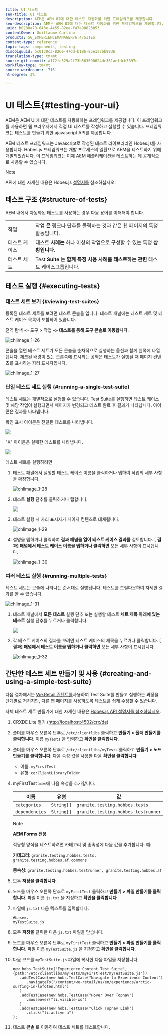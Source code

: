 ```yaml
---
title: UI 테스트
seo-title: UI 테스트
description: AEM은 AEM UI에 대한 테스트 자동화를 위한 프레임워크를 제공합니다.
seo-description: AEM은 AEM UI에 대한 테스트 자동화를 위한 프레임워크를 제공합니다.
uuid: b0280a70-643e-4455-82ea-fa7a90823b53
contentOwner: Guillaume Carlino
products: SG_EXPERIENCEMANAGER/6.4/SITES
content-type: reference
topic-tags: components, testing
discoiquuid: bc0130c3-826e-47dd-b18b-85e1a7bb9936
translation-type: tm+mt
source-git-commit: a172fc329a2f73b563690624dc361aefdcb5397e
workflow-type: tm+mt
source-wordcount: '716'
ht-degree: 3%

---
```



# UI 테스트{#testing-your-ui}

AEM은 AEM UI에 대한 테스트를 자동화하는 프레임워크를 제공합니다. 이 프레임워크를 사용하면 웹 브라우저에서 직접 UI 테스트를 작성하고 실행할 수 있습니다. 프레임워크는 테스트를 만들기 위한 ajavascript API를 제공합니다.

AEM 테스트 프레임워크는 Javascript로 작성된 테스트 라이브러리인 Hobes.js를 사용합니다. Hobes.js 프레임워크는 개발 프로세스의 일환으로 AEM을 테스트하기 위해 개발되었습니다. 이 프레임워크는 이제 AEM 애플리케이션을 테스트하는 데 공개적으로 사용할 수 있습니다.

>[!NOTE]
>
>API에 대한 자세한 내용은 Hobes.js [설명서를](https://helpx.adobe.com/experience-manager/6-4/sites/developing/using/reference-materials/test-api/index.html) 참조하십시오.

## 테스트 구조 {#structure-of-tests}

AEM 내에서 자동화된 테스트를 사용하는 경우 다음 용어를 이해해야 합니다.

|  |  |
|---|---|
| 작업 | 작업 **은** 링크나 단추를 클릭하는 것과 같은 웹 페이지의 특정 활동입니다. |
| 테스트 케이스 | 테스트 **사례는** 하나 이상의 작업으로 구성할 수 있는 특정 **상황입니다**. |
| 테스트 세트 | Test **Suite** 는 **함께 특정 사용 사례를 테스트하는 관련** 테스트 케이스그룹입니다. |

## 테스트 실행 {#executing-tests}

### 테스트 세트 보기 {#viewing-test-suites}

등록된 테스트 세트를 보려면 테스트 콘솔을 엽니다. 테스트 패널에는 테스트 세트 및 테스트 케이스 목록이 포함되어 있습니다.

전역 탐색 -> 도구 > 작업 **-> 테스트를 통해 도구 콘솔로 이동합니다**.

![chlimage_1-26](assets/chlimage_1-26.png)

콘솔을 열면 테스트 세트가 모든 콘솔을 순차적으로 실행하는 옵션과 함께 왼쪽에 나열됩니다. 체크된 배경이 있는 오른쪽에 표시되는 공백은 테스트가 실행될 때 페이지 컨텐츠를 표시하는 자리 표시자입니다.

![chlimage_1-27](assets/chlimage_1-27.png)

### 단일 테스트 세트 실행 {#running-a-single-test-suite}

테스트 세트는 개별적으로 실행할 수 있습니다. Test Suite를 실행하면 테스트 케이스 및 해당 작업이 실행되면서 페이지가 변경되고 테스트 완료 후 결과가 나타납니다. 아이콘은 결과를 나타냅니다.

확인 표시 아이콘은 전달된 테스트를 나타냅니다.

![](do-not-localize/chlimage_1-5.png)

&quot;X&quot; 아이콘은 실패한 테스트를 나타냅니다.

![](do-not-localize/chlimage_1-6.png)

테스트 세트를 실행하려면

1. 테스트 패널에서 실행할 테스트 케이스 이름을 클릭하거나 탭하여 작업의 세부 사항을 확장합니다.

   ![chlimage_1-28](assets/chlimage_1-28.png)

1. 테스트 **실행** 단추를 클릭하거나 탭합니다.

   ![](do-not-localize/chlimage_1-7.png)

1. 테스트 실행 시 자리 표시자가 페이지 컨텐츠로 대체됩니다.

   ![chlimage_1-29](assets/chlimage_1-29.png)

1. 설명을 탭하거나 클릭하여 **결과 패널을 열어 테스트 케이스 결과를** 검토합니다. [ **결과] 패널에서 테스트 케이스 이름을 탭하거나 클릭하면** 모든 세부 사항이 표시됩니다.

   ![chlimage_1-30](assets/chlimage_1-30.png)

### 여러 테스트 실행 {#running-multiple-tests}

테스트 세트는 콘솔에 나타나는 순서대로 실행됩니다. 테스트를 드릴다운하여 자세한 결과를 볼 수 있습니다.

![chlimage_1-31](assets/chlimage_1-31.png)

1. 테스트 패널에서 **모든 테스트** 실행 단추 또는 실행할 테스트 **세트 제목 아래에 있는 테스트** 실행 단추를 누르거나 클릭합니다.

   ![](do-not-localize/chlimage_1-8.png)

1. 각 테스트 케이스의 결과를 보려면 테스트 케이스의 제목을 누르거나 클릭합니다. [ **결과] 패널에서 테스트 이름을 탭하거나 클릭하면** 모든 세부 사항이 표시됩니다.

   ![chlimage_1-32](assets/chlimage_1-32.png)

## 간단한 테스트 세트 만들기 및 사용 {#creating-and-using-a-simple-test-suite}

다음 절차에서는 [We.Retail 컨텐트를](/help/sites-developing/we-retail.md)사용하여 Test Suite를 만들고 실행하는 과정을 단계별로 거치지만, 다른 웹 페이지를 사용하도록 테스트를 쉽게 수정할 수 있습니다.

자체 테스트 세트 만들기에 대한 자세한 내용은 [Hobes.js API 설명서를 참조하십시오](https://helpx.adobe.com/experience-manager/6-4/sites/developing/using/reference-materials/test-api/index.html).

1. CRXDE Lite 열기 ([http://localhost:4502/crx/de](http://localhost:4502/crx/de))
1. 폴더를 마우스 오른쪽 단추로 `/etc/clientlibs` 클릭하고 **만들기 > 폴더 만들기를 클릭합니다**. 이름 `myTests` 을 입력하고 **확인을 클릭합니다**.
1. 폴더를 마우스 오른쪽 단추로 `/etc/clientlibs/myTests` 클릭하고 **만들기 > 노드 만들기를 클릭합니다**. 다음 속성 값을 사용한 다음 **확인을 클릭합니다**.

   * 이름: `myFirstTest`
   * 유형: `cq:ClientLibraryFolder`

1. myFirstTest 노드에 다음 속성을 추가합니다.

   | 이름 | 유형 | 값 |
   |---|---|---|
   | `categories` | `String[]` | `granite.testing.hobbes.tests` |
   | `dependencies` | `String[]` | `granite.testing.hobbes.testrunner` |

   >[!NOTE]
   >
   >**AEM Forms 전용**
   >
   >적응형 양식을 테스트하려면 카테고리 및 종속성에 다음 값을 추가합니다. 예:
   >
   >**카테고리**: `granite.testing.hobbes.tests, granite.testing.hobbes.af.commons`
   >
   >**종속성**: `granite.testing.hobbes.testrunner, granite.testing.hobbes.af`

1. 모두 **저장을 클릭합니다**.
1. 노드를 마우스 오른쪽 단추로 `myFirstTest` 클릭하고 **만들기 > 파일 만들기를 클릭합니다**. 파일 이름 `js.txt` 을 지정하고 **확인을 클릭합니다**.
1. 파일에 `js.txt` 다음 텍스트를 입력합니다.

   ```
   #base=.
   myTestSuite.js
   ```

1. 모두 **저장을** 클릭한 다음 `js.txt` 파일을 닫습니다.
1. 노드를 마우스 오른쪽 단추로 `myFirstTest` 클릭하고 **만들기 > 파일 만들기를 클릭합니다**. 파일 이름 `myTestSuite.js` 을 지정하고 **확인을 클릭합니다**.
1. 다음 코드를 `myTestSuite.js` 파일에 복사한 다음 파일을 저장합니다.

   ```
   new hobs.TestSuite("Experience Content Test Suite", {path:"/etc/clientlibs/myTests/myFirstTest/myTestSuite.js"})
      .addTestCase(new hobs.TestCase("Navigate to Experience Content")
         .navigateTo("/content/we-retail/us/en/experience/arctic-surfing-in-lofoten.html")
      )
      .addTestCase(new hobs.TestCase("Hover Over Topnav")
         .mouseover("li.visible-xs")
      )
      .addTestCase(new hobs.TestCase("Click Topnav Link")
         .click("li.active a")
   );
   ```

1. 테스트 **콘솔** 로 이동하여 테스트 세트를 테스트합니다.

